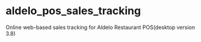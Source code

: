 # aldelo_pos_sales_tracking
Online web-based sales tracking for Aldelo Restaurant POS(desktop version 3.8)
